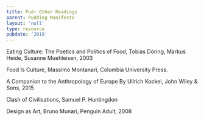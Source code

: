 ```yaml
---
title: Pud~ Other Readings
parent: Pudding Manifesto
layout: 'null'
type: resource
pubdate: '2019'
---
```

Eating Culture: The Poetics and Politics of Food, Tobias Döring, Markus Heide, Susanne Muehleisen, 2003

Food Is Culture, Massimo Montanari, Columbia University Press.

A Companion to the Anthropology of Europe By Ullrich Kockel, John Wiley & Sons, 2015

Clash of Civilisations, Samuel P. Huntingdon

Design as Art, Bruno Munari, Penguin Adult, 2008
